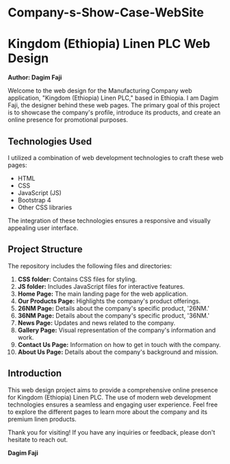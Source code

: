 # Company-s-Show-Case-WebSite
# Kingdom (Ethiopia) Linen PLC Web Design

**Author: Dagim Faji**

Welcome to the web design for the Manufacturing Company web application, "Kingdom (Ethiopia) Linen PLC," based in Ethiopia. I am Dagim Faji, the designer behind these web pages. The primary goal of this project is to showcase the company's profile, introduce its products, and create an online presence for promotional purposes.

## Technologies Used

I utilized a combination of web development technologies to craft these web pages:

- HTML
- CSS
- JavaScript (JS)
- Bootstrap 4
- Other CSS libraries

The integration of these technologies ensures a responsive and visually appealing user interface.

## Project Structure

The repository includes the following files and directories:

1. **CSS folder:** Contains CSS files for styling.
2. **JS folder:** Includes JavaScript files for interactive features.
3. **Home Page:** The main landing page for the web application.
4. **Our Products Page:** Highlights the company's product offerings.
5. **26NM Page:** Details about the company's specific product, '26NM.'
6. **36NM Page:** Details about the company's specific product, '36NM.'
7. **News Page:** Updates and news related to the company.
8. **Gallery Page:** Visual representation of the company's information and work.
9. **Contact Us Page:** Information on how to get in touch with the company.
10. **About Us Page:** Details about the company's background and mission.

## Introduction

This web design project aims to provide a comprehensive online presence for Kingdom (Ethiopia) Linen PLC. The use of modern web development technologies ensures a seamless and engaging user experience. Feel free to explore the different pages to learn more about the company and its premium linen products.

Thank you for visiting! If you have any inquiries or feedback, please don't hesitate to reach out.

**Dagim Faji**
